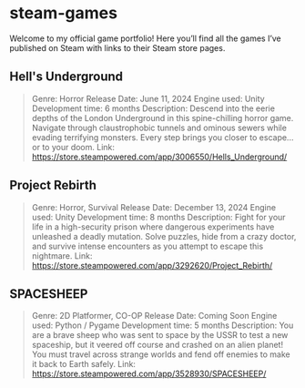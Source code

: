 # steam-games


Welcome to my official game portfolio! 
Here you’ll find all the games I’ve published on Steam with links to their Steam store pages.



## Hell's Underground ##
> Genre: Horror
> Release Date: June 11, 2024
> Engine used: Unity
> Development time: 6 months
> Description: Descend into the eerie depths of the London Underground in this spine-chilling horror game. Navigate through claustrophobic tunnels and ominous sewers while evading terrifying monsters. Every step brings you closer to escape... or to your doom.
> Link: https://store.steampowered.com/app/3006550/Hells_Underground/


## Project Rebirth ##
> Genre: Horror, Survival
> Release Date: December 13, 2024
> Engine used: Unity
> Development time: 8 months
> Description: Fight for your life in a high-security prison where dangerous experiments have unleashed a deadly mutation. Solve puzzles, hide from a crazy doctor, and survive intense encounters as you attempt to escape this nightmare.
> Link: https://store.steampowered.com/app/3292620/Project_Rebirth/


## SPACESHEEP ##
> Genre: 2D Platformer, CO-OP
> Release Date: Coming Soon
> Engine used: Python / Pygame
> Development time: 5 months
> Description: You are a brave sheep who was sent to space by the USSR to test a new spaceship, but it veered off course and crashed on an alien planet! You must travel across strange worlds and fend off enemies to make it back to Earth safely.
> Link: https://store.steampowered.com/app/3528930/SPACESHEEP/ 
